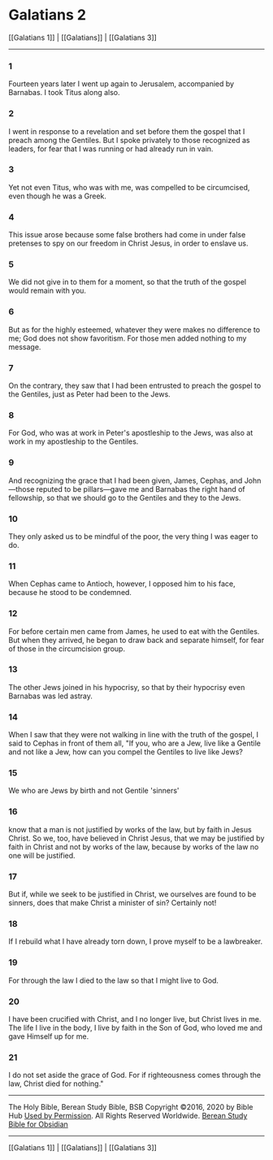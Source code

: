 # Galatians 2

[[Galatians 1]] | [[Galatians]] | [[Galatians 3]]

---

### 1
Fourteen years later I went up again to Jerusalem, accompanied by Barnabas. I took Titus along also.

### 2
I went in response to a revelation and set before them the gospel that I preach among the Gentiles. But I spoke privately to those recognized as leaders, for fear that I was running or had already run in vain.

### 3
Yet not even Titus, who was with me, was compelled to be circumcised, even though he was a Greek.

### 4
This issue arose because some false brothers had come in under false pretenses to spy on our freedom in Christ Jesus, in order to enslave us.

### 5
We did not give in to them for a moment, so that the truth of the gospel would remain with you.

### 6
But as for the highly esteemed, whatever they were makes no difference to me; God does not show favoritism. For those men added nothing to my message.

### 7
On the contrary, they saw that I had been entrusted to preach the gospel to the Gentiles, just as Peter had been to the Jews.

### 8
For God, who was at work in Peter's apostleship to the Jews, was also at work in my apostleship to the Gentiles.

### 9
And recognizing the grace that I had been given, James, Cephas, and John—those reputed to be pillars—gave me and Barnabas the right hand of fellowship, so that we should go to the Gentiles and they to the Jews.

### 10
They only asked us to be mindful of the poor, the very thing I was eager to do.

### 11
When Cephas came to Antioch, however, I opposed him to his face, because he stood to be condemned.

### 12
For before certain men came from James, he used to eat with the Gentiles. But when they arrived, he began to draw back and separate himself, for fear of those in the circumcision group.

### 13
The other Jews joined in his hypocrisy, so that by their hypocrisy even Barnabas was led astray.

### 14
When I saw that they were not walking in line with the truth of the gospel, I said to Cephas in front of them all, "If you, who are a Jew, live like a Gentile and not like a Jew, how can you compel the Gentiles to live like Jews?

### 15
We who are Jews by birth and not Gentile 'sinners'

### 16
know that a man is not justified by works of the law, but by faith in Jesus Christ. So we, too, have believed in Christ Jesus, that we may be justified by faith in Christ and not by works of the law, because by works of the law no one will be justified.

### 17
But if, while we seek to be justified in Christ, we ourselves are found to be sinners, does that make Christ a minister of sin? Certainly not!

### 18
If I rebuild what I have already torn down, I prove myself to be a lawbreaker.

### 19
For through the law I died to the law so that I might live to God.

### 20
I have been crucified with Christ, and I no longer live, but Christ lives in me. The life I live in the body, I live by faith in the Son of God, who loved me and gave Himself up for me.

### 21
I do not set aside the grace of God. For if righteousness comes through the law, Christ died for nothing."

---

The Holy Bible, Berean Study Bible, BSB
Copyright ©2016, 2020 by Bible Hub
[Used by Permission](https://berean.bible/terms.htm). All Rights Reserved Worldwide.
[Berean Study Bible for Obsidian](https://github.com/gapmiss/berean-study-bible-for-obsidian)

---

[[Galatians 1]] | [[Galatians]] | [[Galatians 3]]

